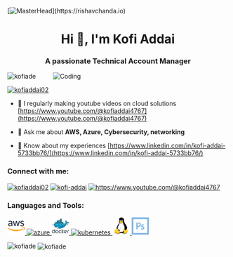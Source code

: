 [![MasterHead](https://1.bp.blogspot.com/-7A4WynwLsM...)](https://rishavchanda.io)
<h1 align="center">Hi 👋, I'm Kofi Addai</h1>
<h3 align="center">A passionate Technical Account Manager</h3>
<img align="right" alt="Coding" width="400" src="https://www.bacancytechnology.com/blog/wp-content/uploads/2019/07/developer-dribbble.gif">

<p align="left"> <img src="https://komarev.com/ghpvc/?username=kofiade&label=Profile%20views&color=0e75b6&style=flat" alt="kofiade" /> </p>

<p align="left"> <a href="https://twitter.com/kofiaddai02" target="blank"><img src="https://img.shields.io/twitter/follow/kofiaddai02?logo=twitter&style=for-the-badge" alt="kofiaddai02" /></a> </p>

- 📝 I regularly making youtube videos on cloud solutions [https://www.youtube.com/@kofiaddai4767](https://www.youtube.com/@kofiaddai4767)

- 💬 Ask me about **AWS, Azure, Cybersecurity, networking**

- 📄 Know about my experiences [https://www.linkedin.com/in/kofi-addai-5733bb76/](https://www.linkedin.com/in/kofi-addai-5733bb76/)

<h3 align="left">Connect with me:</h3>
<p align="left">
<a href="https://twitter.com/kofiaddai02" target="blank"><img align="center" src="https://raw.githubusercontent.com/rahuldkjain/github-profile-readme-generator/master/src/images/icons/Social/twitter.svg" alt="kofiaddai02" height="30" width="40" /></a>
<a href="https://linkedin.com/in/kofi-addai" target="blank"><img align="center" src="https://raw.githubusercontent.com/rahuldkjain/github-profile-readme-generator/master/src/images/icons/Social/linked-in-alt.svg" alt="kofi-addai" height="30" width="40" /></a>
<a href="https://www.youtube.com/c/https://www.youtube.com/@kofiaddai4767" target="blank"><img align="center" src="https://raw.githubusercontent.com/rahuldkjain/github-profile-readme-generator/master/src/images/icons/Social/youtube.svg" alt="https://www.youtube.com/@kofiaddai4767" height="30" width="40" /></a>
</p>

<h3 align="left">Languages and Tools:</h3>
<p align="left"> <a href="https://aws.amazon.com" target="_blank" rel="noreferrer"> <img src="https://raw.githubusercontent.com/devicons/devicon/master/icons/amazonwebservices/amazonwebservices-original-wordmark.svg" alt="aws" width="40" height="40"/> </a> <a href="https://azure.microsoft.com/en-in/" target="_blank" rel="noreferrer"> <img src="https://www.vectorlogo.zone/logos/microsoft_azure/microsoft_azure-icon.svg" alt="azure" width="40" height="40"/> </a> <a href="https://www.docker.com/" target="_blank" rel="noreferrer"> <img src="https://raw.githubusercontent.com/devicons/devicon/master/icons/docker/docker-original-wordmark.svg" alt="docker" width="40" height="40"/> </a> <a href="https://kubernetes.io" target="_blank" rel="noreferrer"> <img src="https://www.vectorlogo.zone/logos/kubernetes/kubernetes-icon.svg" alt="kubernetes" width="40" height="40"/> </a> <a href="https://www.linux.org/" target="_blank" rel="noreferrer"> <img src="https://raw.githubusercontent.com/devicons/devicon/master/icons/linux/linux-original.svg" alt="linux" width="40" height="40"/> </a> <a href="https://www.photoshop.com/en" target="_blank" rel="noreferrer"> <img src="https://raw.githubusercontent.com/devicons/devicon/master/icons/photoshop/photoshop-line.svg" alt="photoshop" width="40" height="40"/> </a> </p>

<p><img align="left" src="https://github-readme-stats.vercel.app/api/top-langs?username=kofiade&show_icons=true&locale=en&layout=compact" alt="kofiade" /></p>

<p>&nbsp;<img align="center" src="https://github-readme-stats.vercel.app/api?username=kofiade&show_icons=true&locale=en" alt="kofiade" /></p>

